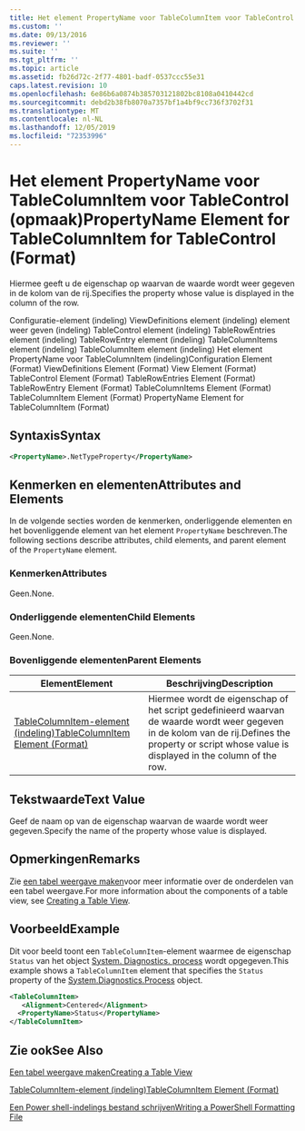 ```yaml
---
title: Het element PropertyName voor TableColumnItem voor TableControl (indeling) | Microsoft Docs
ms.custom: ''
ms.date: 09/13/2016
ms.reviewer: ''
ms.suite: ''
ms.tgt_pltfrm: ''
ms.topic: article
ms.assetid: fb26d72c-2f77-4801-badf-0537ccc55e31
caps.latest.revision: 10
ms.openlocfilehash: 6e86b6a0874b385703121802bc8108a0410442cd
ms.sourcegitcommit: debd2b38fb8070a7357bf1a4bf9cc736f3702f31
ms.translationtype: MT
ms.contentlocale: nl-NL
ms.lasthandoff: 12/05/2019
ms.locfileid: "72353996"
---
```

# <a name="propertyname-element-for-tablecolumnitem-for-tablecontrol-format"></a><span data-ttu-id="a82ff-102">Het element PropertyName voor TableColumnItem voor TableControl (opmaak)</span><span class="sxs-lookup"><span data-stu-id="a82ff-102">PropertyName Element for TableColumnItem for TableControl (Format)</span></span>

<span data-ttu-id="a82ff-103">Hiermee geeft u de eigenschap op waarvan de waarde wordt weer gegeven in de kolom van de rij.</span><span class="sxs-lookup"><span data-stu-id="a82ff-103">Specifies the property whose value is displayed in the column of the row.</span></span>

<span data-ttu-id="a82ff-104">Configuratie-element (indeling) ViewDefinitions element (indeling) element weer geven (indeling) TableControl element (indeling) TableRowEntries element (indeling) TableRowEntry element (indeling) TableColumnItems element (indeling) TableColumnItem element (indeling) Het element PropertyName voor TableColumnItem (indeling)</span><span class="sxs-lookup"><span data-stu-id="a82ff-104">Configuration Element (Format) ViewDefinitions Element (Format) View Element (Format) TableControl Element (Format) TableRowEntries Element (Format) TableRowEntry Element (Format) TableColumnItems Element (Format) TableColumnItem Element (Format) PropertyName Element for TableColumnItem (Format)</span></span>

## <a name="syntax"></a><span data-ttu-id="a82ff-105">Syntaxis</span><span class="sxs-lookup"><span data-stu-id="a82ff-105">Syntax</span></span>

```xml
<PropertyName>.NetTypeProperty</PropertyName>
```

## <a name="attributes-and-elements"></a><span data-ttu-id="a82ff-106">Kenmerken en elementen</span><span class="sxs-lookup"><span data-stu-id="a82ff-106">Attributes and Elements</span></span>

<span data-ttu-id="a82ff-107">In de volgende secties worden de kenmerken, onderliggende elementen en het bovenliggende element van het element `PropertyName` beschreven.</span><span class="sxs-lookup"><span data-stu-id="a82ff-107">The following sections describe attributes, child elements, and parent element of the `PropertyName` element.</span></span>

### <a name="attributes"></a><span data-ttu-id="a82ff-108">Kenmerken</span><span class="sxs-lookup"><span data-stu-id="a82ff-108">Attributes</span></span>

<span data-ttu-id="a82ff-109">Geen.</span><span class="sxs-lookup"><span data-stu-id="a82ff-109">None.</span></span>

### <a name="child-elements"></a><span data-ttu-id="a82ff-110">Onderliggende elementen</span><span class="sxs-lookup"><span data-stu-id="a82ff-110">Child Elements</span></span>

<span data-ttu-id="a82ff-111">Geen.</span><span class="sxs-lookup"><span data-stu-id="a82ff-111">None.</span></span>

### <a name="parent-elements"></a><span data-ttu-id="a82ff-112">Bovenliggende elementen</span><span class="sxs-lookup"><span data-stu-id="a82ff-112">Parent Elements</span></span>

|<span data-ttu-id="a82ff-113">Element</span><span class="sxs-lookup"><span data-stu-id="a82ff-113">Element</span></span>|<span data-ttu-id="a82ff-114">Beschrijving</span><span class="sxs-lookup"><span data-stu-id="a82ff-114">Description</span></span>|
|-------------|-----------------|
|[<span data-ttu-id="a82ff-115">TableColumnItem-element (indeling)</span><span class="sxs-lookup"><span data-stu-id="a82ff-115">TableColumnItem Element (Format)</span></span>](./tablecolumnitem-element-for-tablecolumnitems-for-tablecontrol-format.md)|<span data-ttu-id="a82ff-116">Hiermee wordt de eigenschap of het script gedefinieerd waarvan de waarde wordt weer gegeven in de kolom van de rij.</span><span class="sxs-lookup"><span data-stu-id="a82ff-116">Defines the property or script whose value is displayed in the column of the row.</span></span>|

## <a name="text-value"></a><span data-ttu-id="a82ff-117">Tekstwaarde</span><span class="sxs-lookup"><span data-stu-id="a82ff-117">Text Value</span></span>

<span data-ttu-id="a82ff-118">Geef de naam op van de eigenschap waarvan de waarde wordt weer gegeven.</span><span class="sxs-lookup"><span data-stu-id="a82ff-118">Specify the name of the property whose value is displayed.</span></span>

## <a name="remarks"></a><span data-ttu-id="a82ff-119">Opmerkingen</span><span class="sxs-lookup"><span data-stu-id="a82ff-119">Remarks</span></span>

<span data-ttu-id="a82ff-120">Zie [een tabel weergave maken](./creating-a-table-view.md)voor meer informatie over de onderdelen van een tabel weergave.</span><span class="sxs-lookup"><span data-stu-id="a82ff-120">For more information about the components of a table view, see [Creating a Table View](./creating-a-table-view.md).</span></span>

## <a name="example"></a><span data-ttu-id="a82ff-121">Voorbeeld</span><span class="sxs-lookup"><span data-stu-id="a82ff-121">Example</span></span>

<span data-ttu-id="a82ff-122">Dit voor beeld toont een `TableColumnItem`-element waarmee de eigenschap `Status` van het object [System. Diagnostics. process](/dotnet/api/System.Diagnostics.Process) wordt opgegeven.</span><span class="sxs-lookup"><span data-stu-id="a82ff-122">This example shows a `TableColumnItem` element that specifies the `Status` property of the [System.Diagnostics.Process](/dotnet/api/System.Diagnostics.Process) object.</span></span>

```xml
<TableColumnItem>
   <Alignment>Centered</Alignment>
  <PropertyName>Status</PropertyName>
</TableColumnItem>

```

## <a name="see-also"></a><span data-ttu-id="a82ff-123">Zie ook</span><span class="sxs-lookup"><span data-stu-id="a82ff-123">See Also</span></span>

[<span data-ttu-id="a82ff-124">Een tabel weergave maken</span><span class="sxs-lookup"><span data-stu-id="a82ff-124">Creating a Table View</span></span>](./creating-a-table-view.md)

[<span data-ttu-id="a82ff-125">TableColumnItem-element (indeling)</span><span class="sxs-lookup"><span data-stu-id="a82ff-125">TableColumnItem Element (Format)</span></span>](./tablecolumnitem-element-for-tablecolumnitems-for-tablecontrol-format.md)

[<span data-ttu-id="a82ff-126">Een Power shell-indelings bestand schrijven</span><span class="sxs-lookup"><span data-stu-id="a82ff-126">Writing a PowerShell Formatting File</span></span>](./writing-a-powershell-formatting-file.md)
